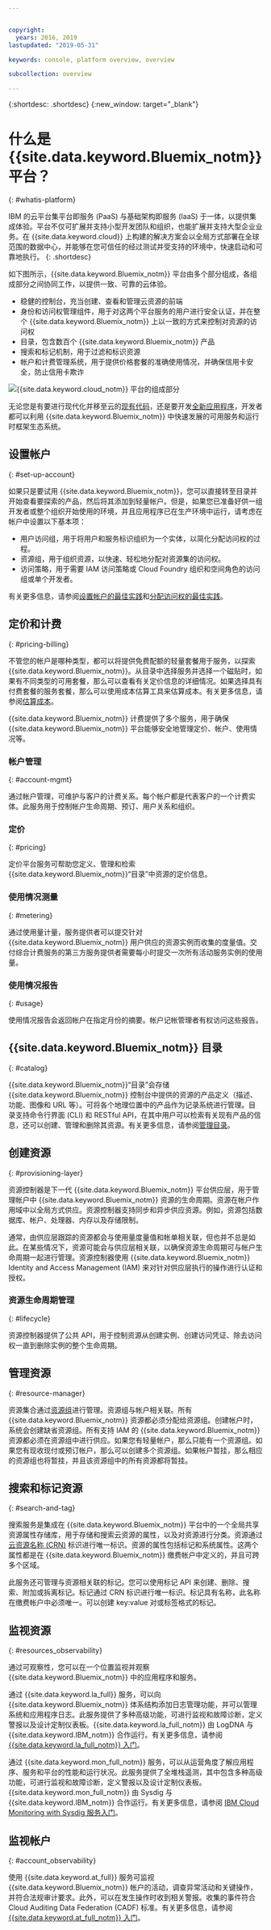 ```yaml
---


copyright:
  years: 2016, 2019
lastupdated: "2019-05-31"

keywords: console, platform overview, overview

subcollection: overview

---
```


{:shortdesc: .shortdesc}
{:new_window: target="_blank"}

# 什么是 {{site.data.keyword.Bluemix_notm}} 平台？
{: #whatis-platform}

IBM 的云平台集平台即服务 (PaaS) 与基础架构即服务 (IaaS) 于一体，以提供集成体验。平台不仅可扩展并支持小型开发团队和组织，也能扩展并支持大型企业业务。在 {{site.data.keyword.cloud}} 上构建的解决方案会以全局方式部署在全球范围的数据中心，并能够在您可信任的经过测试并受支持的环境中，快速启动和可靠地执行。
{: .shortdesc}

如下图所示，{{site.data.keyword.Bluemix_notm}} 平台由多个部分组成，各组成部分之间协同工作，以提供一致、可靠的云体验。 

  * 稳健的控制台，充当创建、查看和管理云资源的前端
  * 身份和访问权管理组件，用于对这两个平台服务的用户进行安全认证，并在整个 {{site.data.keyword.Bluemix_notm}} 上以一致的方式来控制对资源的访问权
  * 目录，包含数百个 {{site.data.keyword.Bluemix_notm}} 产品
  * 搜索和标记机制，用于过滤和标识资源
  * 帐户和计费管理系统，用于提供价格套餐的准确使用情况，并确保信用卡安全，防止信用卡欺诈
  
  ![{{site.data.keyword.cloud_notm}} 平台的组成部分](images/IBM-Cloud-Platform.svg "显示 {{site.data.keyword.cloud_notm}} 平台主要组成部分的图")

无论您是有要进行现代化并移至云的[现有代码](/docs/apps/tutorials?topic=creating-apps-tutorial-byoc#tutorial-byoc)，还是要开发[全新应用程序](/docs/apps/tutorials?topic=creating-apps-tutorial-starterkit)，开发者都可以利用 {{site.data.keyword.Bluemix_notm}} 中快速发展的可用服务和运行时框架生态系统。

## 设置帐户
{: #set-up-account}

如果只是要试用 {{site.data.keyword.Bluemix_notm}}，您可以直接转至目录并开始查看要探索的产品，然后将其添加到轻量帐户。但是，如果您已准备好供一组开发者或整个组织开始使用的环境，并且应用程序已在生产环境中运行，请考虑在帐户中设置以下基本项：

* 用户访问组，用于将用户和服务标识组织为一个实体，以简化分配访问权的过程。
* 资源组，用于组织资源，以快速、轻松地分配对资源集的访问权。
* 访问策略，用于需要 IAM 访问策略或 Cloud Foundry 组织和空间角色的访问组或单个开发者。

有关更多信息，请参阅[设置帐户的最佳实践](/docs/account?topic=account-account_setup)和[分配访问权的最佳实践](/docs/iam?topic=iam-account_setup)。 

## 定价和计费
{: #pricing-billing}

不管您的帐户是哪种类型，都可以将提供免费配额的轻量套餐用于服务，以探索 {{site.data.keyword.Bluemix_notm}}。从目录中选择服务并选择一个磁贴时，如果有不同类型的可用套餐，那么可以查看有关定价信息的详细情况。如果选择具有付费套餐的服务套餐，那么可以使用成本估算工具来估算成本。有关更多信息，请参阅[估算成本](/docs/billing-usage?topic=billing-usage-cost)。

{{site.data.keyword.Bluemix_notm}} 计费提供了多个服务，用于确保 {{site.data.keyword.Bluemix_notm}} 平台能够安全地管理定价、帐户、使用情况等。

### 帐户管理
{: #account-mgmt}

通过帐户管理，可维护与客户的计费关系。每个帐户都是代表客户的一个计费实体。此服务用于控制帐户生命周期、预订、用户关系和组织。

### 定价
{: #pricing}

定价平台服务可帮助您定义、管理和检索 {{site.data.keyword.Bluemix_notm}}“目录”中资源的定价信息。

### 使用情况测量
{: #metering}

通过使用量计量，服务提供者可以提交针对 {{site.data.keyword.Bluemix_notm}} 用户供应的资源实例而收集的度量值。交付综合计费服务的第三方服务提供者需要每小时提交一次所有活动服务实例的使用量。 

### 使用情况报告
{: #usage}

使用情况报告会返回帐户在指定月份的摘要。帐户记帐管理者有权访问这些报告。

## {{site.data.keyword.Bluemix_notm}} 目录
{: #catalog}

{{site.data.keyword.Bluemix_notm}}“目录”会存储 {{site.data.keyword.Bluemix_notm}} 控制台中提供的资源的产品定义（描述、功能、图像和 URL 等）。可将各个地理位置中的产品作为记录系统进行管理。目录支持命令行界面 (CLI) 和 RESTful API，在其中用户可以检索有关现有产品的信息，还可以创建、管理和删除其资源。有关更多信息，请参阅[管理目录](/docs/overview?topic=overview-manage-catalog)。

## 创建资源
{: #provisioning-layer}

资源控制器是下一代 {{site.data.keyword.Bluemix_notm}} 平台供应层，用于管理帐户中 {{site.data.keyword.Bluemix_notm}} 资源的生命周期。资源在帐户作用域中以全局方式供应。资源控制器支持同步和异步供应资源。例如，资源包括数据库、帐户、处理器、内存以及存储限制。 

通常，由供应层跟踪的资源都会与使用量度量值和帐单相关联，但也并不总是如此。在某些情况下，资源可能会与供应层相关联，以确保资源生命周期可与帐户生命周期一起进行管理。资源控制器使用 {{site.data.keyword.Bluemix_notm}} Identity and Access Management (IAM) 来对针对供应层执行的操作进行认证和授权。

### 资源生命周期管理
{: #lifecycle}

资源控制器提供了公共 API，用于控制资源从创建实例、创建访问凭证、除去访问权一直到删除实例的整个生命周期。

## 管理资源
{: #resource-manager}

资源集合通过[资源组](/docs/overview?topic=overview-whatis-rgs)进行管理。资源组与帐户相关联。所有 {{site.data.keyword.Bluemix_notm}} 资源都必须分配给资源组。创建帐户时，系统会创建缺省资源组。所有支持 IAM 的 {{site.data.keyword.Bluemix_notm}} 资源都必须在资源组中进行供应。如果您有轻量帐户，那么只能有一个资源组。如果您有现收现付或预订帐户，那么可以创建多个资源组。如果帐户暂挂，那么相应的资源组也将暂挂，并且该资源组中的所有资源都将暂挂。 

## 搜索和标记资源
{: #search-and-tag}

搜索服务是集成在 {{site.data.keyword.Bluemix_notm}} 平台中的一个全局共享资源属性存储库，用于存储和搜索云资源的属性，以及对资源进行分类。资源通过[云资源名称 (CRN)](/docs/overview?topic=overview-crn) 标识进行唯一标识。资源的属性包括标记和系统属性。这两个属性都是在 {{site.data.keyword.Bluemix_notm}} 缴费帐户中定义的，并且可跨多个区域。

此服务还可管理与资源相关联的标记。您可以使用标记 API 来创建、删除、搜索、附加或拆离标记。标记通过 CRN 标识进行唯一标识。标记具有名称，此名称在缴费帐户中必须唯一。可以创建 key:value 对或标签格式的标记。

## 监视资源
{: #resources_observability}

通过可观察性，您可以在一个位置监视并观察 {{site.data.keyword.Bluemix_notm}} 中的应用程序和服务。 

通过 {{site.data.keyword.la_full}} 服务，可以向 {{site.data.keyword.Bluemix_notm}} 体系结构添加日志管理功能，并可以管理系统和应用程序日志。此服务提供了多种高级功能，可进行监视和故障诊断，定义警报以及设计定制仪表板。{{site.data.keyword.la_full_notm}} 由 LogDNA 与 {{site.data.keyword.IBM_notm}} 合作运行。有关更多信息，请参阅 [{{site.data.keyword.la_full_notm}} 入门](/docs/services/Log-Analysis-with-LogDNA?topic=LogDNA-getting-started)。

通过 {{site.data.keyword.mon_full_notm}} 服务，可以从运营角度了解应用程序、服务和平台的性能和运行状况。此服务提供了全堆栈遥测，其中包含多种高级功能，可进行监视和故障诊断，定义警报以及设计定制仪表板。{{site.data.keyword.mon_full_notm}} 由 Sysdig 与 {{site.data.keyword.IBM_notm}} 合作运行。有关更多信息，请参阅 [IBM Cloud Monitoring with Sysdig 服务入门](/docs/services/Monitoring-with-Sysdig?topic=Sysdig-getting-started#getting-started)。

## 监视帐户 
{: #account_observability}

使用 {{site.data.keyword.at_full}} 服务可监视 {{site.data.keyword.Bluemix_notm}} 帐户的活动，调查异常活动和关键操作，并符合法规审计要求。此外，可以在发生操作时收到相关警报。收集的事件符合 Cloud Auditing Data Federation (CADF) 标准。有关更多信息，请参阅 [{{site.data.keyword.at_full_notm}} 入门](/docs/services/Activity-Tracker-with-LogDNA?topic=logdnaat-getting-started)。
